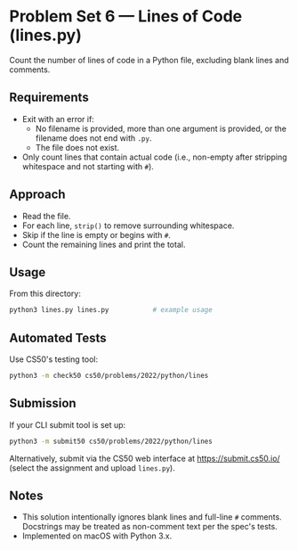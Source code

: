# Problem Set 6 — Lines of Code (lines.py)

Count the number of lines of code in a Python file, excluding blank lines and comments.

## Requirements
- Exit with an error if:
  - No filename is provided, more than one argument is provided, or the filename does not end with `.py`.
  - The file does not exist.
- Only count lines that contain actual code (i.e., non-empty after stripping whitespace and not starting with `#`).

## Approach
- Read the file.
- For each line, `strip()` to remove surrounding whitespace.
- Skip if the line is empty or begins with `#`.
- Count the remaining lines and print the total.

## Usage
From this directory:

```bash
python3 lines.py lines.py           # example usage
```

## Automated Tests
Use CS50's testing tool:

```bash
python3 -m check50 cs50/problems/2022/python/lines
```

## Submission
If your CLI submit tool is set up:

```bash
python3 -m submit50 cs50/problems/2022/python/lines
```

Alternatively, submit via the CS50 web interface at https://submit.cs50.io/ (select the assignment and upload `lines.py`).

## Notes
- This solution intentionally ignores blank lines and full-line `#` comments. Docstrings may be treated as non-comment text per the spec's tests.
- Implemented on macOS with Python 3.x.
